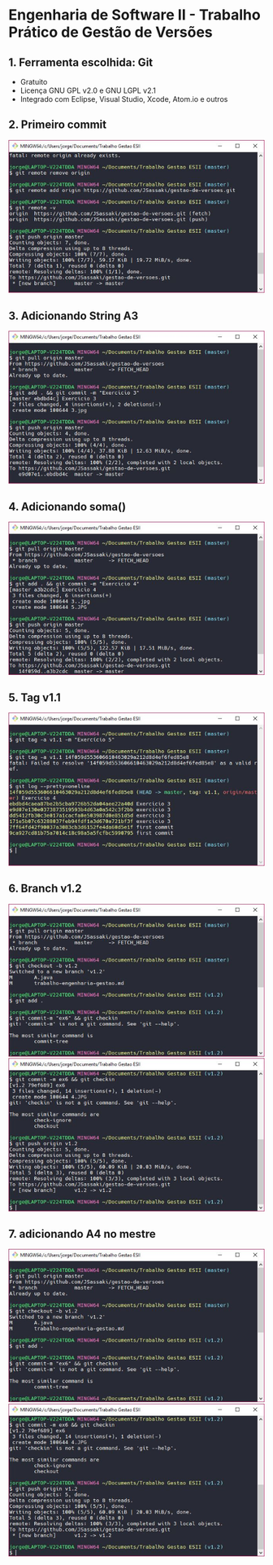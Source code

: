 # Engenharia de Software II - Trabalho Prático de Gestão de Versões

## 1. Ferramenta escolhida: Git

* Gratuito
* Licença GNU GPL v2.0 e GNU LGPL v2.1
* Integrado com Eclipse, Visual Studio, Xcode, Atom.io e outros

## 2. Primeiro commit

![alt text][2]

## 3. Adicionando String A3

![alt text][3]

## 4. Adicionando soma()

![alt text][4]

## 5. Tag v1.1

![alt text][5]

## 6. Branch v1.2

![alt text][6-1]
![alt-text][6-2]

## 7. adicionando A4 no mestre

![alt text][7-1]
![alt-text][7-2]

[2]: 2.jpg "Segundo Exercício"
[3]: 3.jpg "Adicionando String A3"
[4]: 4.jpg "Adicionando soma()"
[5]: 5.jpg "Adicionando v1.1"
[6-1]: 6-1.jpg "branch 6-1"
[6-2]: 6-2.jpg  "branch 6-2"
[7-1]: 6-1.jpg "branch 6-1"
[7-2]: 6-2.jpg  "branch 6-2"
